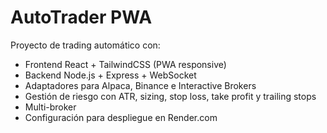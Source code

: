# AutoTrader PWA

Proyecto de trading automático con:
- Frontend React + TailwindCSS (PWA responsive)
- Backend Node.js + Express + WebSocket
- Adaptadores para Alpaca, Binance e Interactive Brokers
- Gestión de riesgo con ATR, sizing, stop loss, take profit y trailing stops
- Multi-broker
- Configuración para despliegue en Render.com

